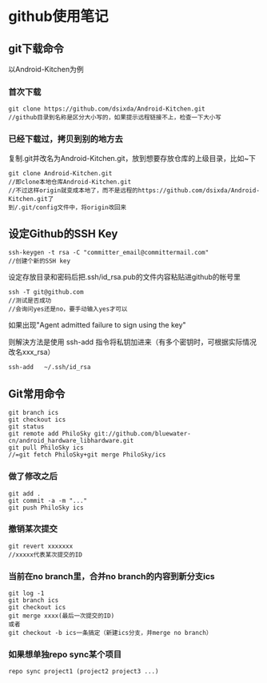 github使用笔记
=============


git下载命令
----------
以Android-Kitchen为例

### 首次下载
	git clone https://github.com/dsixda/Android-Kitchen.git
	//github目录到名称是区分大小写的，如果提示远程链接不上，检查一下大小写

### 已经下载过，拷贝到别的地方去
复制.git并改名为Android-Kitchen.git，放到想要存放仓库的上级目录，比如~下
	
	git clone Android-Kitchen.git
	//即clone本地仓库Android-Kitchen.git
	//不过这样origin就变成本地了，而不是远程的https://github.com/dsixda/Android-Kitchen.git了
	到/.git/config文件中，将origin改回来


设定Github的SSH Key
------------------
	ssh-keygen -t rsa -C "committer_email@committermail.com"  
	//创建个新的SSH key

设定存放目录和密码后把.ssh/id_rsa.pub的文件内容粘贴进github的帐号里

	ssh -T git@github.com 
	//测试是否成功
	//会询问yes还是no，要手动输入yes才可以  

如果出现"Agent admitted failure to sign using the key"

则解決方法是使用 ssh-add 指令将私钥加进来（有多个密钥时，可根据实际情况改名xxx_rsa）

	ssh-add   ~/.ssh/id_rsa

Git常用命令
----------
	git branch ics
	git checkout ics
	git status
	git remote add PhiloSky git://github.com/bluewater-cn/android_hardware_libhardware.git
	git pull PhiloSky ics
	//=git fetch PhiloSky+git merge PhiloSky/ics
### 做了修改之后
	git add .
	git commit -a -m "..."
	git push PhiloSky ics
### 撤销某次提交
	git revert xxxxxxx
	//xxxxx代表某次提交的ID

### 当前在no branch里，合并no branch的内容到新分支ics
	git log -1
	git branch ics
	git checkout ics
	git merge xxxx(最后一次提交的ID)
	或者 
	git checkout -b ics一条搞定（新建ics分支，并merge no branch）

### 如果想单独repo sync某个项目
	repo sync project1 (project2 project3 ...)
